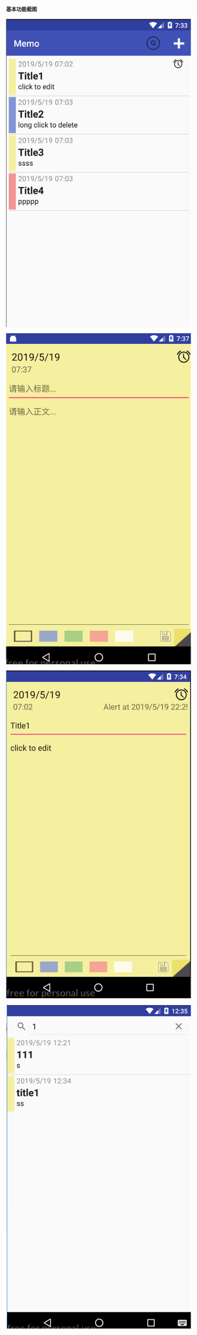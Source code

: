 #### 基本功能截图

![sss](noteList.png "现有条目展示")

![增加Note](addNote.png "增加Note")

![编辑条目](edit.png "编辑条目")

![搜索条目](search.png "搜索条目")
